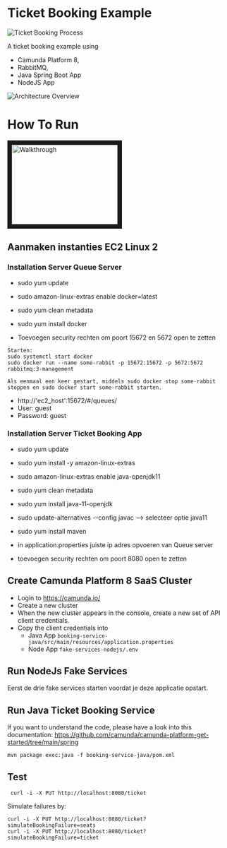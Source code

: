 # Ticket Booking Example

![Ticket Booking Process](booking-service-java/src/main/resources/ticket-booking.png)

A ticket booking example using 
* Camunda Platform 8, 
* RabbitMQ,
* Java Spring Boot App
* NodeJS App

![Architecture Overview](architecture.png)

# How To Run

<a href="http://www.youtube.com/watch?feature=player_embedded&v=m3MYuRKLZa8" target="_blank"><img src="http://img.youtube.com/vi/m3MYuRKLZa8/0.jpg" alt="Walkthrough" width="240" height="180" border="10" /></a>

## Aanmaken instanties EC2 Linux 2

### Installation Server Queue Server

* sudo yum update
* sudo amazon-linux-extras enable docker=latest
* sudo yum clean metadata
* sudo yum install docker

* Toevoegen security rechten om poort 15672 en 5672 open te zetten

```
Starten:
sudo systemctl start docker
sudo docker run --name some-rabbit -p 15672:15672 -p 5672:5672 rabbitmq:3-management

Als eenmaal een keer gestart, middels sudo docker stop some-rabbit stoppen en sudo docker start some-rabbit starten.
```
* http://'ec2_host':15672/#/queues/
* User: guest
* Password: guest

### Installation Server Ticket Booking App
* sudo yum update
* sudo yum install -y amazon-linux-extras
* sudo amazon-linux-extras enable java-openjdk11
* sudo yum clean metadata
* sudo yum install java-11-openjdk
* sudo update-alternatives --config javac --> selecteer optie java11
* sudo yum install maven

* in application.properties juiste ip adres opvoeren van Queue server
* toevoegen security rechten om poort 8080 open te zetten

## Create Camunda Platform 8 SaaS Cluster

* Login to https://camunda.io/
* Create a new cluster
* When the new cluster appears in the console, create a new set of API client credentials.
* Copy the client credentials into
  * Java App  `booking-service-java/src/main/resources/application.properties`
  * Node App `fake-services-nodejs/.env`


## Run NodeJs Fake Services

Eerst de drie fake services starten voordat je deze applicatie opstart.

## Run Java Ticket Booking Service

If you want to understand the code, please have a look into this documentation: https://github.com/camunda/camunda-platform-get-started/tree/main/spring

```
mvn package exec:java -f booking-service-java/pom.xml
```

## Test

```
 curl -i -X PUT http://localhost:8080/ticket
```

Simulate failures by:

```
curl -i -X PUT http://localhost:8080/ticket?simulateBookingFailure=seats
curl -i -X PUT http://localhost:8080/ticket?simulateBookingFailure=ticket
```
